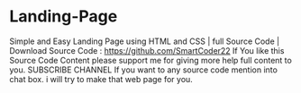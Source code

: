 # Landing-Page
Simple and Easy Landing Page using HTML and CSS | full Source Code |  Download Source Code :  https://github.com/SmartCoder22  If You like this Source Code Content please support me for giving more help full content to you. SUBSCRIBE CHANNEL  If you want to any source code mention into chat box. i will try to make that web page for you.
